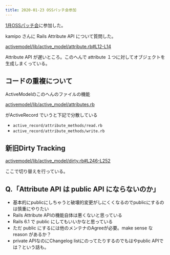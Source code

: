 ```yaml
---
title: 2020-01-23 OSSパッチ会参加
---
```


[1月OSSパッチ会](https://blog.agile.esm.co.jp/entry/rails-oss-patch-meetup-20200123)に参加した。

kamipo さんに Rails Attribute API について質問した。

[activemodel/lib/active_model/attribute.rb#L12-L14](https://github.com/rails/rails/blob/b63701e272f3dc932ba7a20127f6dc82b567cfb4/activemodel/lib/active_model/attribute.rb#L12-L14)

Attribute API が遅いところ。このへんで attribute １つに対してオブジェクトを生成しまくっている。

## コードの重複について

ActiveModelのこのへんのファイルの機能

[activemodel/lib/active_model/attributes.rb](https://github.com/rails/rails/blob/b63701e272f3dc932ba7a20127f6dc82b567cfb4/activemodel/lib/active_model/attributes.rb)

がActiveRecord でいうと下記で分散している

- `active_record/attribute_methods/read.rb`
- `active_record/attribute_methods/write.rb`

## 新旧Dirty Tracking

[activemodel/lib/active_model/dirty.rb#L246-L252](https://github.com/rails/rails/blob/9895d67d6d4d15d0aa1fb0620f4eab97c78b09b9/activemodel/lib/active_model/dirty.rb#L246-L252)

ここで切り替えを行っている。

## Q.「Attribute API は public API にならないのか」

- 基本的にpublicにしちゃうと破壊的変更がしにくくなるのでpublicにするのは慎重にやりたい
- Rails Attribute APIの機能自体は悪くないと思っている
- Rails 6.1 で public にしてもいいかなと思っている
- ただ public にするには他のメンテナのAgreeが必要。make sense な reason があるか？
- private APIなのにChangelog listにのってたりするのでもはやpublic APIでは？という話も。

